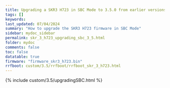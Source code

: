 ```yaml
---
title: Upgrading a SKR3 H723 in SBC Mode to 3.5.0 from earlier versions in RRF 3.5.0 Onwards
tags: []
keywords: 
last_updated: 07/04/2024
summary: "How to upgrade the SKR3 H723 firmware in SBC Mode"
sidebar: mydoc_sidebar
permalink: skr_3_h723_upgrading_sbc_3_5.html
folder: mydoc
comments: false
toc: false
datatable: true
firmware: "firmware_skr3_h723.bin"
rrfboot: custom/3.5/rrfboot/rrfboot_skr_3_h723.html
---
```


{% include custom/3.5/upgradingSBC.html %}
